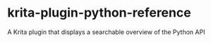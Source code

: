 # krita-plugin-python-reference
A Krita plugin that displays a searchable overview of the Python API
